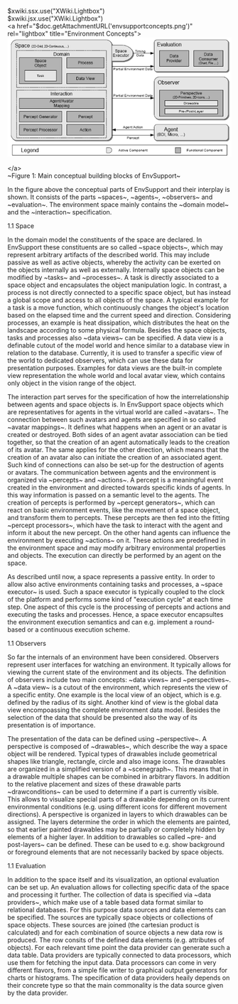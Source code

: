 \$xwiki.ssx.use("XWiki.Lightbox")\
\$xwiki.jsx.use("XWiki.Lightbox")\
&lt;a href="\$doc.getAttachmentURL('envsupportconcepts.png')" rel="lightbox" title="Environment Concepts"&gt;\
![](envsupportconceptssmall.png)

&lt;/a&gt;\
\~Figure 1: Main conceptual building blocks of EnvSupport\~





In the figure above the conceptual parts of EnvSupport and their interplay is shown. It consists of the parts \~spaces\~, \~agents\~, \~observers\~ and \~evaluation\~. The environment space mainly contains the \~domain model\~ and the \~interaction\~ specification. 





1.1 Space

In the domain model the constituents of the space are declared. In EnvSupport these constituents are so called \~space objects\~, which may represent arbitrary artifacts of the described world. This may include passive as well as active objects, whereby the activity can be exerted on the objects internally as well as externally. Internally space objects can be modified by \~tasks\~ and \~processes\~. A task is directly associated to a space object and encapsulates the object manipulation logic. In contrast, a process is not directly connected to a specific space object, but has instead a global scope and access to all objects of the space. A typical example for a task is a move function, which continuously changes the object's location based on the elapsed time and the current speed and direction. Considering processes, an example is heat dissipation, which distributes the heat on the landscape according to some physical formula. Besides the space objects, tasks and processes also \~data views\~ can be specified. A data view is a definable cutout of the model world and hence similar to a database view in relation to the database. Currently, it is used to transfer a specific view of the world to dedicated observers, which can use these data for presentation purposes. Examples for data views are the built-in complete view representation the whole world and local avatar view, which contains only object in the vision range of the object.





The interaction part serves for the specification of how the interrelationship between agents and space objects is. In EnvSupport space objects which are representatives for agents in the virtual world are called \~avatars\~. The connection between such avatars and agents are specified in so called \~avatar mappings\~. It defines what happens when an agent or an avatar is created or destroyed. Both sides of an agent avatar association can be tied together, so that the creation of an agent automatically leads to the creation of its avatar. The same applies for the other direction, which means that the creation of an avatar also can initiate the creation of an associated agent. Such kind of connections can also be set-up for the destruction of agents or avatars. The communication between agents and the environment is organized via \~percepts\~ and \~actions\~. A percept is a meaningful event created in the environment and directed towards specific kinds of agents. In this way information is passed on a semantic level to the agents. The creation of percepts is performed by \~percept generators\~, which can react on basic environment events, like the movement of a space object, and transform them to percepts. These percepts are then fed into the fitting \~percept processors\~, which have the task to interact with the agent and inform it about the new percept. On the other hand agents can influence the environment by executing \~actions\~ on it. These actions are predefined in the environment space and may modify arbitrary environmental properties and objects. The execution can directly be performed by an agent on the space.





As described until now, a space represents a passive entity. In order to allow also active environments containing tasks and processes, a \~space executor\~ is used. Such a space executor is typically coupled to the clock of the platform and performs some kind of "execution cycle" at each time step. One aspect of this cycle is the processing of percepts and actions and executing the tasks and processes. Hence, a space executor encapsultes the environment execution semantics and can e.g. implement a round-based or a continuous execution scheme. 

1.1 Observers

So far the internals of an environment have been considered. Observers represent user interfaces for watching an environment. It typically allows for viewing the current state of the environment and its objects. The definition of observers include two main concepts: \~data views\~ and \~perspectives\~. A \~data view\~ is a cutout of the environment, which represents the view of a specific entity. One example is the local view of an object, which is e.g. defined by the radius of its sight. Another kind of view is the global data view encompoassing the complete environment data model. Besides the selection of the data that should be presented also the way of its presentation is of importance. 





The presentation of the data can be defined using \~perspective\~. A perspective is composed of \~drawables\~, which describe the way a space object will be rendered. Typical types of drawables include geometrical shapes like triangle, rectangle, circle and also image icons. The drawables are organized in a simplified version of a \~scenegraph\~. This means that in a drawable multiple shapes can be combined in arbitrary flavors. In addition to the relative placement and sizes of these drawable parts \~drawconditions\~ can be used to determine if a part is currently visible. This allows to visualize special parts of a drawable depending on its current environmental conditions (e.g. using different icons for different movement directions). A perspective is organized in layers to which drawables can be assigned. The layers determine the order in which the elements are painted, so that earlier painted drawables may be partially or completely hidden by elements of a higher layer. In addition to drawables so called \~pre- and post-layers\~ can be defined. These can be used to e.g. show background or foreground elements that are not necessarily backed by space objects.  

1.1 Evaluation

In addition to the space itself and its visualization, an optional evaluation can be set up. An evaluation allows for collecting specific data of the space and processing it further. The collection of data is specified via \~data providers\~, which make use of a table based data format similar to relational databases. For this purpose data sources and data elements can be specified. The sources are typically space objects or collections of space objects. These sources are joined (the cartesian product is calculated) and for each combination of source objects a new data row is produced. The row consits of the defined data elements (e.g. attributes of objects). For each relevant time point the data provider can generate such a data table. Data providers are typically connected to data processors, which use them for fetching the input data. Data processors can come in very different flavors, from a simple file writer to graphical output generators for charts or histograms. The specification of data providers heaily depends on their concrete type so that the main commonality is the data source given by the data provider. 
